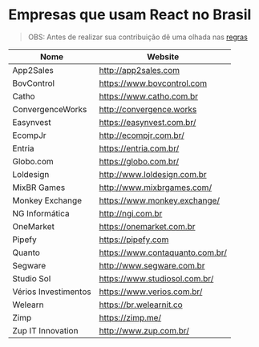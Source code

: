 # Empresas que usam React no Brasil

> OBS: Antes de realizar sua contribuição dê uma olhada nas [regras](https://github.com/react-brasil/empresas-que-usam-react-no-brasil/blob/master/CONTRIBUTING.md)

Nome | Website
------------ | -------
App2Sales | http://app2sales.com
BovControl | https://www.bovcontrol.com
Catho   | https://www.catho.com.br
ConvergenceWorks | http://convergence.works
Easynvest | https://easynvest.com.br/
EcompJr | http://ecompjr.com.br/
Entria | https://entria.com.br/
Globo.com | https://globo.com.br/
Loldesign | http://www.loldesign.com.br
MixBR Games | http://www.mixbrgames.com/
Monkey Exchange | https://www.monkey.exchange/
NG Informática | http://ngi.com.br
OneMarket | https://onemarket.com.br
Pipefy | https://pipefy.com
Quanto | https://www.contaquanto.com.br/
Segware | http://www.segware.com.br
Studio Sol | https://www.studiosol.com.br/
Vérios Investimentos | https://www.verios.com.br/
Welearn | https://br.welearnit.co
Zimp | https://zimp.me/
Zup IT Innovation | http://www.zup.com.br/
